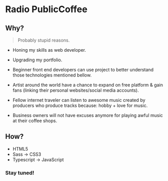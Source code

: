 # Radio PublicCoffee

## Why?

> Probably stupid reasons.

* Honing my skills as web developer.
* Upgrading my portfolio.
* Beginner front end developers can use project to better understand those technologies mentioned bellow.

* Artist around the world have a chance to expand on free platform & gain fans (linking their personal websites/social media accounts).
* Fellow internet traveler can listen to awesome music created by producers who produce tracks because: hobby + love for music.
* Business owners will not have excuses anymore for playing awful music at their coffee shops.


## How?

* HTML5
* Sass -> CSS3
* Typescript -> JavaScript


### Stay tuned!